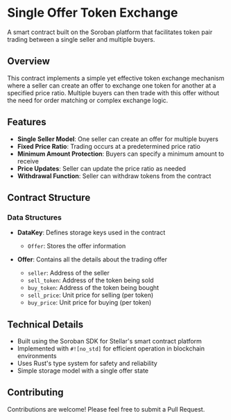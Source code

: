 # Single Offer Token Exchange

A smart contract built on the Soroban platform that facilitates token pair trading between a single seller and multiple buyers.

## Overview

This contract implements a simple yet effective token exchange mechanism where a seller can create an offer to exchange one token for another at a specified price ratio. Multiple buyers can then trade with this offer without the need for order matching or complex exchange logic.

## Features

- **Single Seller Model**: One seller can create an offer for multiple buyers
- **Fixed Price Ratio**: Trading occurs at a predetermined price ratio
- **Minimum Amount Protection**: Buyers can specify a minimum amount to receive
- **Price Updates**: Seller can update the price ratio as needed
- **Withdrawal Function**: Seller can withdraw tokens from the contract

## Contract Structure

### Data Structures

- **DataKey**: Defines storage keys used in the contract
  - `Offer`: Stores the offer information

- **Offer**: Contains all the details about the trading offer
  - `seller`: Address of the seller
  - `sell_token`: Address of the token being sold
  - `buy_token`: Address of the token being bought
  - `sell_price`: Unit price for selling (per token)
  - `buy_price`: Unit price for buying (per token)

## Technical Details

- Built using the Soroban SDK for Stellar's smart contract platform
- Implemented with `#![no_std]` for efficient operation in blockchain environments
- Uses Rust's type system for safety and reliability
- Simple storage model with a single offer state

## Contributing

Contributions are welcome! Please feel free to submit a Pull Request.
